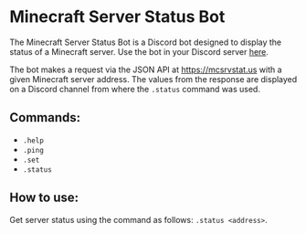 # Minecraft Server Status Bot

The Minecraft Server Status Bot is a Discord bot designed to display the status of a Minecraft server. Use the bot in your Discord server [here](https://discord.com/api/oauth2/authorize?client_id=809205063330693171&permissions=2048&scope=bot).

The bot makes a request via the JSON API at https://mcsrvstat.us with a given Minecraft server address. The values from the response are displayed on a Discord channel from where the `.status` command was used.

## Commands:
* `.help`
* `.ping`
* `.set`
* `.status`

## How to use:
Get server status using the command as follows: `.status <address>`. 
